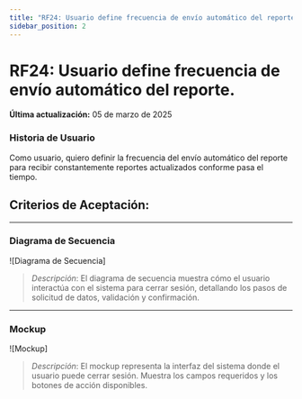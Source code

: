 ```yaml
---
title: "RF24: Usuario define frecuencia de envío automático del reporte."  
sidebar_position: 2
---
```


# RF24: Usuario define frecuencia de envío automático del reporte.

**Última actualización:** 05 de marzo de 2025

### Historia de Usuario

Como usuario, quiero definir la frecuencia del envío automático del reporte para recibir constantemente reportes actualizados conforme pasa el tiempo.

  **Criterios de Aceptación:**
  - 

---

### Diagrama de Secuencia

![Diagrama de Secuencia] 

> *Descripción*: El diagrama de secuencia muestra cómo el usuario interactúa con el sistema para cerrar sesión, detallando los pasos de solicitud de datos, validación y confirmación.

---

### Mockup

![Mockup]

> *Descripción*: El mockup representa la interfaz del sistema donde el usuario puede cerrar sesión. Muestra los campos requeridos y los botones de acción disponibles.
